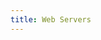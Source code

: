 ```yaml
---
title: Web Servers
---
```


<!--
  How does a webserver work? e.g. nginx
  A NodeJS server is a web server too
  Caching?
  How files work in the webserver (i.e. how they are structured, index.html files)
-->